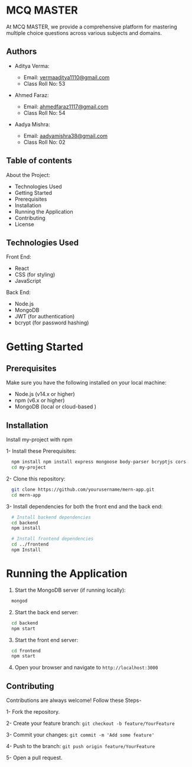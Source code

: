 
# MCQ MASTER

At MCQ MASTER, we provide a comprehensive platform for mastering multiple choice questions across various subjects and domains.

## Authors
- Aditya Verma:
    - Email: vermaaditya1110@gmail.com
    - Class Roll No: 53
    

- Ahmed Faraz:
    - Email: ahmedfaraz1117@gmail.com
    - Class Roll No: 54
    

- Aadya Mishra: 
    - Email: aadyamishra38@gmail.com
    - Class Roll No: 02
    



## Table of contents

About the Project:

- Technologies Used
- Getting Started
- Prerequisites
- Installation
- Running the Application
- Contributing
- License
## Technologies Used

Front End:
- React
- CSS (for styling)
- JavaScript

Back End:

- Node.js
- MongoDB
- JWT (for authentication)
- bcrypt (for password hashing)

# Getting Started
## Prerequisites

Make sure you have the following installed on your local machine:

- Node.js (v14.x or higher)
- npm (v6.x or higher)
- MongoDB (local or cloud-based )
## Installation

Install my-project with npm

1- Install these Prerequisites:

```bash
  npm install npm install express mongoose body-parser bcryptjs cors
  cd my-project
```

2- Clone this repository:

```bash
  git clone https://github.com/yourusername/mern-app.git
  cd mern-app
```

3- Install dependencies for both the front end and the back end:

```bash
  # Install backend dependencies
  cd backend
  npm install

  # Install frontend dependencies
  cd ../frontend
  npm Install
```
    
# Running the Application

1. Start the MongoDB server (if running locally):

```bash
  mongod
```

2. Start the back end server:

```bash
  cd backend
  npm start
```

3. Start the front end server:

```bash
  cd frontend
  npm start
```

4. Open your browser and navigate to `http://localhost:3000`

## Contributing

Contributions are always welcome! Follow these Steps- 

1- Fork the repository.

2- Create your feature branch: `git checkout -b feature/YourFeature`

3- Commit your changes: `git commit -m 'Add some feature'`

4- Push to the branch: `git push origin feature/YourFeature`

5- Open a pull request.







